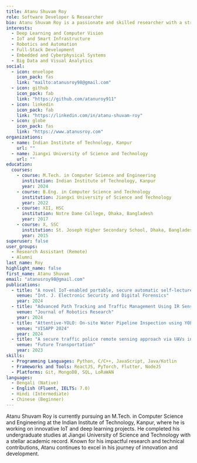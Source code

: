 ```yaml
---
title: Atanu Shuvam Roy
role: Software Developer & Researcher
bio: Atanu Shuvam Roy is a passionate and skilled researcher with a strong foundation in computer science and engineering. His expertise includes deep learning, IoT systems, and full-stack development. He has a proven track record of developing innovative solutions, contributing to impactful research, and excelling in both academics and professional endeavors.
interests:
  - Deep Learning and Computer Vision
  - IoT and Smart Infrastructure
  - Robotics and Automation
  - Full-Stack Development
  - Embedded and Cyberphysical Systems
  - Big Data and Visual Analytics
social:
  - icon: envelope
    icon_pack: fas
    link: "mailto:atanusroy98@gmail.com"
  - icon: github
    icon_pack: fab
    link: "https://github.com/atanuroy911"
  - icon: linkedin
    icon_pack: fab
    link: "https://linkedin.com/in/atanu-shuvam-roy"
  - icon: globe
    icon_pack: fas
    link: "https://www.atanusroy.com"
organizations:
  - name: Indian Institute of Technology, Kanpur
    url: ""
  - name: Jiangxi University of Science and Technology
    url: ""
education:
  courses:
    - course: M.Tech. in Computer Science and Engineering
      institution: Indian Institute of Technology, Kanpur
      year: 2024
    - course: B.Eng. in Computer Science and Technology
      institution: Jiangxi University of Science and Technology
      year: 2022
    - course: XII, HSC
      institution: Notre Dame College, Dhaka, Bangladesh
      year: 2017
    - course: X, SSC
      institution: St. Joseph Higher Secondary School, Dhaka, Bangladesh
      year: 2015
superuser: false
user_groups:
  - Research Assistant (Remote)
  - Alumni
last_name: Roy
highlight_name: false
first_name: Atanu Shuvam
email: "atanusroy98@gmail.com"
publications:
  - title: "A novel IoT-enabled portable, secure automatic self-lecture attendance system"
    venue: "Int. J. Electronic Security and Digital Forensics"
    year: 2024
  - title: "Advanced Path Tracking and Traffic Management Using IR Sensors"
    venue: "Journal of Robotics Research"
    year: 2024
  - title: "Attentive-YOLO: On-site Water Pipeline Inspection using YOLOv7"
    venue: "VISAPP 2024"
    year: 2024
  - title: "A secure traffic police remote sensing approach via UAVs in smart cities"
    venue: "Future Transportation"
    year: 2023
skills:
  - Programming Languages: Python, C/C++, JavaScript, Java/Kotlin
  - Frameworks and Tools: ReactJS, PyTorch, Flutter, NodeJS
  - Platforms: Git, MongoDB, SQL, LoRaWAN
languages:
  - Bengali (Native)
  - English (Fluent, IELTS: 7.0)
  - Hindi (Intermediate)
  - Chinese (Beginner)
---
```

Atanu Shuvam Roy is currently pursuing an M.Tech. in Computer Science and Engineering at the Indian Institute of Technology, Kanpur, where he is working on innovative IoT and deep learning projects. He completed his undergraduate studies at Jiangxi University of Science and Technology with a stellar academic record. Known for his impactful research and technical contributions, Atanu continues to excel in his journey of innovation and development.
